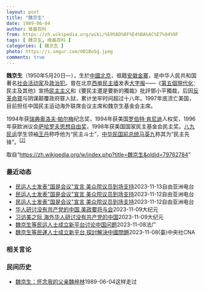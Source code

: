 ```yaml
---
layout: post
title: "魏京生"
date: 1989-06-04
author: 维基百科
from: https://zh.wikipedia.org/wiki/%E9%AD%8F%E4%BA%AC%E7%94%9F
tags: [ 魏京生, 维基百科 ]
categories: [ 魏京生 ]
photo: https://i.imgur.com/OB1Bo5g.jpeg
comments: true
---
```

<div class="mw-content-ltr mw-parser-output" lang="zh" dir="ltr">
<p><b>魏京生</b>（1950年5月20日<span class="useeditintro" title="Template:BLP editintro">—</span>），生於<a href="/wiki/%E4%B8%AD%E8%8F%AF%E4%BA%BA%E6%B0%91%E5%85%B1%E5%92%8C%E5%9C%8B" class="mw-redirect" title="中華人民共和國">中國</a><a href="/wiki/%E5%8C%97%E4%BA%AC" class="mw-redirect" title="北京">北京</a>，祖籍<a href="/wiki/%E5%AE%89%E5%BE%BD" class="mw-redirect" title="安徽">安徽</a><a href="/wiki/%E9%87%91%E5%AF%A8" class="mw-redirect" title="金寨">金寨</a>，是中华人民共和国著名<a href="/wiki/%E7%A4%BE%E6%9C%83%E6%B4%BB%E5%8B%95%E5%AE%B6" class="mw-redirect" title="社會活動家">社会活动家</a>及<a href="/wiki/%E6%94%BF%E6%B2%BB%E7%8A%AF" title="政治犯">政治犯</a>。曾在北京<a href="/wiki/%E8%A5%BF%E5%8D%95%E6%B0%91%E4%B8%BB%E5%A2%99" title="西单民主墙">西单民主墙</a>发表<a href="/wiki/%E5%A4%A7%E5%AD%97%E6%8A%A5" title="大字报">大字报</a>——《<a href="/wiki/%E7%AC%AC%E4%BA%94%E5%80%8B%E7%8F%BE%E4%BB%A3%E5%8C%96_(%E9%AD%8F%E4%BA%AC%E7%94%9F)" title="第五個現代化 (魏京生)">第五個現代化</a>：民主及其他》宣扬<a href="/wiki/%E6%B0%91%E4%B8%BB%E4%B8%BB%E7%BE%A9" class="mw-redirect" title="民主主義">民主主义</a>和《要民主還是要新的獨裁》批評鄧小平獨裁，后因<a href="/wiki/%E5%8F%8D%E9%9D%A9%E5%91%BD%E7%BD%AA" title="反革命罪">反革命罪</a>与阴谋颠覆政府罪入狱，累计坐牢时间超过十八年。1997年底流亡美国，目前担任中国民主运动海外联席会议主席和魏京生基金会主席。
</p><p>1994年获<a href="/wiki/%E7%91%9E%E5%85%B8" title="瑞典">瑞典</a><a href="/wiki/%E5%A5%A5%E6%B4%9B%E5%A4%AB%C2%B7%E5%B8%95%E5%B0%94%E6%A2%85" title="奥洛夫·帕尔梅">奥洛夫·帕尔梅</a>纪念奖，1994年获美国<a href="/wiki/%E7%BD%97%E4%BC%AF%E7%89%B9%C2%B7%E8%82%AF%E5%B0%BC%E8%BF%AA" class="mw-redirect" title="罗伯特·肯尼迪">罗伯特·肯尼迪</a>人权奖，1996年获欧洲议会<a href="/wiki/%E8%96%A9%E5%93%88%E7%BE%85%E5%A4%AB%E6%80%9D%E6%83%B3%E8%87%AA%E7%94%B1%E7%8D%8E" class="mw-redirect" title="薩哈羅夫思想自由獎">萨哈罗夫思想自由奖</a>，1998年获美国国家民主基金会民主奖。<a href="/wiki/%E5%85%AB%E4%B9%9D%E6%B0%91%E8%BF%90" class="mw-redirect" title="八九民运">八九民运</a>学生领袖<a href="/wiki/%E7%8E%8B%E4%B8%B9" title="王丹">王丹</a>称呼他为“民主斗士”，<a href="/wiki/%E4%B8%AD%E5%8D%8E%E6%B0%91%E5%9B%BD%E6%80%BB%E7%BB%9F" class="mw-redirect" title="中华民国总统">中华民国前总统</a><a href="/wiki/%E9%A9%AC%E8%8B%B1%E4%B9%9D" class="mw-redirect" title="马英九">马英九</a>称其为“民主先锋”。<sup id="cite_ref-3" class="reference"><a href="#cite_note-3">[2]</a></sup>
</p>
<meta property="mw:PageProp/toc">
</div><!--esi <esi:include src="/esitest-fa8a495983347898/content" /> --><noscript><img src="https://login.wikimedia.org/wiki/Special:CentralAutoLogin/start?type=1x1" alt="" width="1" height="1" style="border: none; position: absolute;"></noscript>
<div class="printfooter" data-nosnippet="">取自“<a dir="ltr" href="https://zh.wikipedia.org/w/index.php?title=魏京生&amp;oldid=79762784">https://zh.wikipedia.org/w/index.php?title=魏京生&amp;oldid=79762784</a>”</div><div id="recent-news"><h3>最近动态</h3><ul><li><a href="https://nodebe4.github.io/waimei/2023-11-13/%E6%B0%91%E8%BF%90%E4%BA%BA%E5%A3%AB%E5%8F%91%E8%A1%A8-%E5%9B%BD%E6%98%AF%E4%BC%9A%E8%AE%AE-%E5%AE%A3%E8%A8%80-%E7%BE%8E%E4%BC%97%E9%99%A2%E8%AE%AE%E5%91%98%E5%88%B0%E5%9C%BA%E6%94%AF%E6%8C%81" title="民运人士发表”国是会议”宣言 美众院议员到场支持—— 魏京生、王丹、王军涛等民运人士发起&quot;国是会议&quot;倡导，这一会议将&quot;探讨结束暴政，创建民主中国的方案&quot;。...">民运人士发表"国是会议"宣言 美众院议员到场支持</a><time>2023-11-13</time><a class="tag">自由亚洲电台</a></li>
<li><a href="https://nodebe4.github.io/waimei/2023-11-12/%E6%B0%91%E8%BF%90%E4%BA%BA%E5%A3%AB%E5%8F%91%E8%A1%A8-%E5%9B%BD%E6%98%AF%E4%BC%9A%E8%AE%AE-%E5%AE%A3%E8%A8%80-%E7%BE%8E%E4%BC%97%E9%99%A2%E8%AE%AE%E5%91%98%E5%88%B0%E5%9C%BA%E6%94%AF%E6%8C%81" title="民运人士发表”国是会议”宣言 美众院议员到场支持—— 魏京生、王丹、王军涛等民运人士发起“国是会议”倡导，这一会议将“探讨结束暴政，创建民主中国的方案”。 孙诚摄影 在习近平即将到访加州湾区出席...">民运人士发表"国是会议"宣言 美众院议员到场支持</a><time>2023-11-12</time><a class="tag">自由亚洲电台</a></li>
<li><a href="https://nodebe4.github.io/waimei/2023-11-12/%E6%B0%91%E8%BF%90%E4%BA%BA%E5%A3%AB%E5%8F%91%E8%A1%A8-%E5%9B%BD%E6%98%AF%E4%BC%9A%E8%AE%AE-%E5%AE%A3%E8%A8%80-%E7%BE%8E%E4%BC%97%E9%99%A2%E8%AE%AE%E5%91%98%E5%88%B0%E5%9C%BA%E6%94%AF%E6%8C%81" title="民运人士发表”国是会议”宣言 美众院议员到场支持—— 魏京生、王丹、王军涛等民运人士发起“国是会议”倡导，这一会议将“探讨结束暴政，创建民主中国的方案”。 孙诚摄影 在习近平即将到访加州湾区出席...">民运人士发表"国是会议"宣言 美众院议员到场支持</a><time>2023-11-12</time><a class="tag">自由亚洲电台</a></li>
<li><a href="https://nodebe4.github.io/waimei/2023-11-09/%E5%8D%8E%E4%BA%BA%E7%A0%94%E8%AE%A8%E6%B2%A1%E6%9C%89%E5%85%B1%E4%BA%A7%E5%85%9A%E7%9A%84%E4%B8%AD%E5%9B%BD-%E7%BE%8E%E6%94%BF%E8%A6%81%E5%B0%86%E4%B8%8E%E4%BC%9A" title="华人研讨没有共产党的中国 美政要将与会—— 【大纪元2023年11月09日讯】（大纪元记者程静、骆亚采访报导）海外民运人士魏京生、王军涛、王丹三人筹划组建平台，将于周六（11日）在旧金山举行新闻...">华人研讨没有共产党的中国 美政要将与会</a><time>2023-11-09</time><a class="tag">大纪元</a></li>
<li><a href="https://nodebe4.github.io/waimei/2023-11-09/%E4%B9%A0%E8%AE%BF%E7%BE%8E%E4%B9%8B%E9%99%85-%E6%B5%B7%E5%A4%96%E5%8D%8E%E4%BA%BA%E7%A0%94%E8%AE%A8%E6%B2%A1%E6%9C%89%E5%85%B1%E4%BA%A7%E5%85%9A%E7%9A%84%E4%B8%AD%E5%9B%BD" title="习访美之际 海外华人研讨没有共产党的中国—— 【大纪元2023年11月09日讯】（大纪元记者程静、骆亚采访报导）海外民运人士魏京生、王军涛、王丹三人筹划组建平台，将于周六（11日）在旧金山举行新...">习访美之际 海外华人研讨没有共产党的中国</a><time>2023-11-09</time><a class="tag">大纪元</a></li>
<li><a href="https://nodebe4.github.io/waimei/2023-11-08/%E9%AD%8F%E4%BA%AC%E7%94%9F%E7%AD%89%E6%B0%91%E8%BF%90%E4%BA%BA%E5%A3%AB%E6%88%90%E7%AB%8B%E6%96%B0%E5%B9%B3%E5%8F%B0%E8%AE%A8%E8%AE%BA%E4%B8%AD%E5%9B%BD%E9%97%AE%E9%A2%98" title="魏京生等民运人士成立新平台讨论中国问题—— 08/11/2023 - 14:16 中国民运人士魏京生、王丹、王军涛将于11日在美国旧金山举行中国“国是会议”联合新闻发布会，这是新成立的平台，将探...">魏京生等民运人士成立新平台讨论中国问题</a><time>2023-11-08</time><a class="tag">法广</a></li>
<li><a href="https://nodebe4.github.io/waimei/2023-11-08/%E9%AD%8F%E4%BA%AC%E7%94%9F%E7%AD%89%E6%B0%91%E9%81%8B%E4%BA%BA%E5%A3%AB%E6%88%90%E7%AB%8B%E6%96%B0%E5%B9%B3%E5%8F%B0-%E6%8E%A2%E8%A8%8E%E8%A7%A3%E6%B1%BA%E4%B8%AD%E5%9C%8B%E5%95%8F%E9%A1%8C" title="魏京生等民運人士成立新平台 探討解決中國問題—— （中央社台北8日電）中國民運人士魏京生、王丹、王軍濤將於11日在美國舊金山舉行中國「國是會議」聯合新聞發布會，這是新成立的平台，將探討中國各層面...">魏京生等民運人士成立新平台 探討解決中國問題</a><time>2023-11-08</time><a class="tag">(臺)中央社CNA</a></li>
</ul></div><div id="open-opinion"><h3>相关言论</h3><ul></ul></div><div id="mjls-record"><h3>民间历史</h3><ul><li><a href="https://nodebe4.github.io/mjlsh/1989-06-04/%E9%AD%8F%E4%BA%AC%E7%94%9F-%E6%80%80%E5%BF%B5%E6%88%91%E7%9A%84%E7%88%B6%E4%BA%B2%E9%AD%8F%E6%A2%93%E6%9E%97/" title="魏京生">魏京生：怀念我的父亲魏梓林</a><time>1989-06-04</time><a class="tag">这样走过</a></li>
</ul></div>